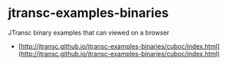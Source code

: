 # jtransc-examples-binaries
JTransc binary examples that can viewed on a browser

* [http://jtransc.github.io/jtransc-examples-binaries/cuboc/index.html](http://jtransc.github.io/jtransc-examples-binaries/cuboc/index.html)
